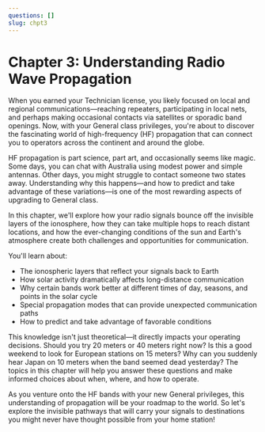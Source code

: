 ```yaml
---
questions: []
slug: chpt3
---
```


# Chapter 3: Understanding Radio Wave Propagation

When you earned your Technician license, you likely focused on local and regional communications—reaching repeaters, participating in local nets, and perhaps making occasional contacts via satellites or sporadic band openings. Now, with your General class privileges, you're about to discover the fascinating world of high-frequency (HF) propagation that can connect you to operators across the continent and around the globe.

HF propagation is part science, part art, and occasionally seems like magic. Some days, you can chat with Australia using modest power and simple antennas. Other days, you might struggle to contact someone two states away. Understanding why this happens—and how to predict and take advantage of these variations—is one of the most rewarding aspects of upgrading to General class.

In this chapter, we'll explore how your radio signals bounce off the invisible layers of the ionosphere, how they can take multiple hops to reach distant locations, and how the ever-changing conditions of the sun and Earth's atmosphere create both challenges and opportunities for communication.

You'll learn about:
- The ionospheric layers that reflect your signals back to Earth
- How solar activity dramatically affects long-distance communication
- Why certain bands work better at different times of day, seasons, and points in the solar cycle
- Special propagation modes that can provide unexpected communication paths
- How to predict and take advantage of favorable conditions

This knowledge isn't just theoretical—it directly impacts your operating decisions. Should you try 20 meters or 40 meters right now? Is this a good weekend to look for European stations on 15 meters? Why can you suddenly hear Japan on 10 meters when the band seemed dead yesterday? The topics in this chapter will help you answer these questions and make informed choices about when, where, and how to operate.

As you venture onto the HF bands with your new General privileges, this understanding of propagation will be your roadmap to the world. So let's explore the invisible pathways that will carry your signals to destinations you might never have thought possible from your home station!
